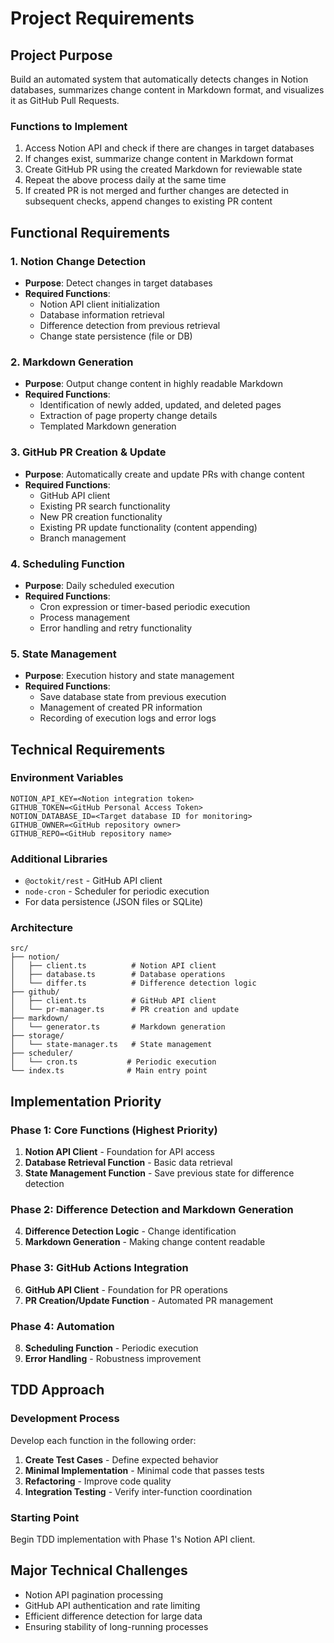 # Project Requirements

## Project Purpose

Build an automated system that automatically detects changes in Notion databases, summarizes change content in Markdown format, and visualizes it as GitHub Pull Requests.

### Functions to Implement
1. Access Notion API and check if there are changes in target databases
2. If changes exist, summarize change content in Markdown format
3. Create GitHub PR using the created Markdown for reviewable state
4. Repeat the above process daily at the same time
5. If created PR is not merged and further changes are detected in subsequent checks, append changes to existing PR content

## Functional Requirements

### 1. Notion Change Detection
- **Purpose**: Detect changes in target databases
- **Required Functions**:
  - Notion API client initialization
  - Database information retrieval
  - Difference detection from previous retrieval
  - Change state persistence (file or DB)

### 2. Markdown Generation
- **Purpose**: Output change content in highly readable Markdown
- **Required Functions**:
  - Identification of newly added, updated, and deleted pages
  - Extraction of page property change details
  - Templated Markdown generation

### 3. GitHub PR Creation & Update
- **Purpose**: Automatically create and update PRs with change content
- **Required Functions**:
  - GitHub API client
  - Existing PR search functionality
  - New PR creation functionality
  - Existing PR update functionality (content appending)
  - Branch management

### 4. Scheduling Function
- **Purpose**: Daily scheduled execution
- **Required Functions**:
  - Cron expression or timer-based periodic execution
  - Process management
  - Error handling and retry functionality

### 5. State Management
- **Purpose**: Execution history and state management
- **Required Functions**:
  - Save database state from previous execution
  - Management of created PR information
  - Recording of execution logs and error logs

## Technical Requirements

### Environment Variables
```
NOTION_API_KEY=<Notion integration token>
GITHUB_TOKEN=<GitHub Personal Access Token>
NOTION_DATABASE_ID=<Target database ID for monitoring>
GITHUB_OWNER=<GitHub repository owner>
GITHUB_REPO=<GitHub repository name>
```

### Additional Libraries
- `@octokit/rest` - GitHub API client
- `node-cron` - Scheduler for periodic execution
- For data persistence (JSON files or SQLite)

### Architecture
```
src/
├── notion/
│   ├── client.ts          # Notion API client
│   ├── database.ts        # Database operations
│   └── differ.ts          # Difference detection logic
├── github/
│   ├── client.ts          # GitHub API client
│   └── pr-manager.ts      # PR creation and update
├── markdown/
│   └── generator.ts       # Markdown generation
├── storage/
│   └── state-manager.ts   # State management
├── scheduler/
│   └── cron.ts           # Periodic execution
└── index.ts              # Main entry point
```

## Implementation Priority

### Phase 1: Core Functions (Highest Priority)
1. **Notion API Client** - Foundation for API access
2. **Database Retrieval Function** - Basic data retrieval
3. **State Management Function** - Save previous state for difference detection

### Phase 2: Difference Detection and Markdown Generation
4. **Difference Detection Logic** - Change identification
5. **Markdown Generation** - Making change content readable

### Phase 3: GitHub Actions Integration
6. **GitHub API Client** - Foundation for PR operations
7. **PR Creation/Update Function** - Automated PR management

### Phase 4: Automation
8. **Scheduling Function** - Periodic execution
9. **Error Handling** - Robustness improvement

## TDD Approach

### Development Process
Develop each function in the following order:
1. **Create Test Cases** - Define expected behavior
2. **Minimal Implementation** - Minimal code that passes tests
3. **Refactoring** - Improve code quality
4. **Integration Testing** - Verify inter-function coordination

### Starting Point
Begin TDD implementation with Phase 1's Notion API client.

## Major Technical Challenges

- Notion API pagination processing
- GitHub API authentication and rate limiting
- Efficient difference detection for large data
- Ensuring stability of long-running processes